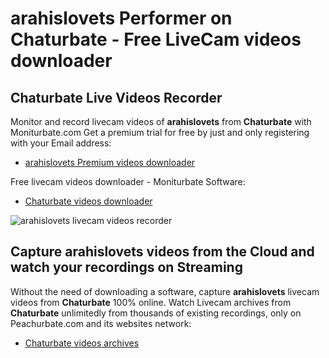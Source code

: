 # arahislovets Performer on Chaturbate - Free LiveCam videos downloader

## Chaturbate Live Videos Recorder

Monitor and record livecam videos of **arahislovets** from **Chaturbate** with Moniturbate.com
Get a premium trial for free by just and only registering with your Email address:
* [arahislovets Premium videos downloader](https://moniturbate.com/request-demo-licence-key.html)

Free livecam videos downloader - Moniturbate Software:
* [Chaturbate videos downloader](https://moniturbate.com/moniturbate-download-software.html)

![arahislovets livecam videos recorder](https://peachurnet.com/templates/moniturbate-software.png)


## Capture arahislovets videos from the Cloud and watch your recordings on Streaming

Without the need of downloading a software, capture **arahislovets** livecam videos from **Chaturbate** 100% online.
Watch Livecam archives from **Chaturbate** unlimitedly from thousands of existing recordings, only on Peachurbate.com and its websites network:
* [Chaturbate videos archives](https://peachurnet.com/)